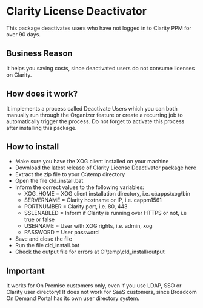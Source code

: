 # Clarity License Deactivator
This package deactivates users who have not logged in to Clarity PPM for over 90 days.

## Business Reason
It helps you saving costs, since deactivated users do not consume licenses on Clarity.

## How does it work?
It implements a process called Deactivate Users which you can both manually run through the Organizer feature or create a recurring job to automatically trigger the process. Do not forget to activate this process after installing this package.

## How to install
- Make sure you have the XOG client installed on your machine
- Download the latest release of Clarity License Deactivator package here
- Extract the zip file to your C:\temp directory
- Open the file cld_install.bat
- Inform the correct values to the following variables: 
  - XOG_HOME = XOG client installation directory, i.e. c:\apps\xog\bin
  - SERVERNAME = Clarity hostname or IP, i.e. cappm1561
  - PORTNUMBER = Clarity port, i.e. 80, 443
  - SSLENABLED = Inform if Clarity is running over HTTPS or not, i.e true or false
  - USERNAME = User with XOG rights, i.e. admin, xog
  - PASSWORD = User password
- Save and close the file
- Run the file cld_install.bat
- Check the output file for errors at C:\temp\cld_install\output

## Important
It works for On Premise customers only, even if you use LDAP, SSO or Clarity user directory! It does not work for SaaS customers, since Broadcom On Demand Portal has its own user directory system.
